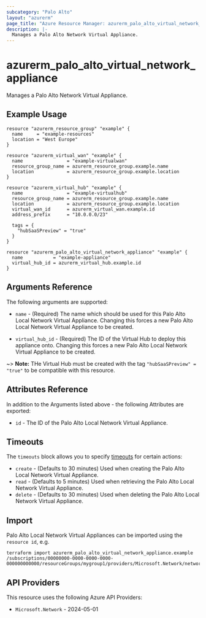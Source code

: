 ```yaml
---
subcategory: "Palo Alto"
layout: "azurerm"
page_title: "Azure Resource Manager: azurerm_palo_alto_virtual_network_appliance"
description: |-
  Manages a Palo Alto Network Virtual Appliance.
---
```


# azurerm_palo_alto_virtual_network_appliance

Manages a Palo Alto Network Virtual Appliance.

## Example Usage

```hcl
resource "azurerm_resource_group" "example" {
  name     = "example-resources"
  location = "West Europe"
}

resource "azurerm_virtual_wan" "example" {
  name                = "example-virtualwan"
  resource_group_name = azurerm_resource_group.example.name
  location            = azurerm_resource_group.example.location
}

resource "azurerm_virtual_hub" "example" {
  name                = "example-virtualhub"
  resource_group_name = azurerm_resource_group.example.name
  location            = azurerm_resource_group.example.location
  virtual_wan_id      = azurerm_virtual_wan.example.id
  address_prefix      = "10.0.0.0/23"

  tags = {
    "hubSaaSPreview" = "true"
  }
}

resource "azurerm_palo_alto_virtual_network_appliance" "example" {
  name           = "example-appliance"
  virtual_hub_id = azurerm_virtual_hub.example.id
}
```

## Arguments Reference

The following arguments are supported:

* `name` - (Required) The name which should be used for this Palo Alto Local Network Virtual Appliance. Changing this forces a new Palo Alto Local Network Virtual Appliance to be created.

* `virtual_hub_id` - (Required) The ID of the Virtual Hub to deploy this appliance onto. Changing this forces a new Palo Alto Local Network Virtual Appliance to be created.

~> **Note:** THe Virtual Hub must be created with the tag `"hubSaaSPreview" = "true"` to be compatible with this resource.

## Attributes Reference

In addition to the Arguments listed above - the following Attributes are exported: 

* `id` - The ID of the Palo Alto Local Network Virtual Appliance.

## Timeouts

The `timeouts` block allows you to specify [timeouts](https://www.terraform.io/language/resources/syntax#operation-timeouts) for certain actions:

* `create` - (Defaults to 30 minutes) Used when creating the Palo Alto Local Network Virtual Appliance.
* `read` - (Defaults to 5 minutes) Used when retrieving the Palo Alto Local Network Virtual Appliance.
* `delete` - (Defaults to 30 minutes) Used when deleting the Palo Alto Local Network Virtual Appliance.

## Import

Palo Alto Local Network Virtual Appliances can be imported using the `resource id`, e.g.

```shell
terraform import azurerm_palo_alto_virtual_network_appliance.example /subscriptions/00000000-0000-0000-0000-000000000000/resourceGroups/mygroup1/providers/Microsoft.Network/networkVirtualAppliances/myPANetworkVirtualAppliance
```

## API Providers
<!-- This section is generated, changes will be overwritten -->
This resource uses the following Azure API Providers:

* `Microsoft.Network` - 2024-05-01
